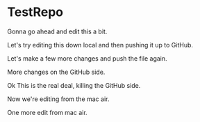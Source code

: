 # TestRepo
Gonna go ahead and edit this a bit.

Let's try editing this down local and then pushing it up to GitHub.

Let's make a few more changes and push the file again. 

More changes on the GitHub side. 

Ok This is the real deal, killing the GitHub side.

Now we're editing from the mac air. 

One more edit from mac air.
